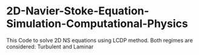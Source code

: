 # 2D-Navier-Stoke-Equation-Simulation-Computational-Physics
This Code to solve 2D NS equations using LCDP method. Both regimes are considered: Turbulent and Laminar

